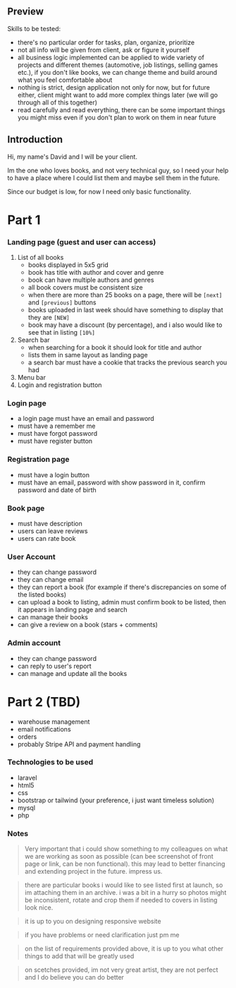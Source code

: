 ## Preview

Skills to be tested:
- there's no particular order for tasks, plan, organize, prioritize
- not all info will be given from client, ask or figure it yourself
- all business logic implemented can be applied to wide variety of projects and different themes (automotive, job listings, selling games etc.), if you don't like books, we can change theme and build around what you feel comfortable about
- nothing is strict, design application not only for now, but for future either, client might want to add more complex things later (we will go through all of this together)
- read carefully and read everything, there can be some important things you might miss even if you don't plan to work on them in near future

## Introduction

Hi, my name's David and I will be your client.

Im the one who loves books, and not very technical guy,
so I need your help to have a place where I could list them and maybe sell them in the future.

Since our budget is low, for now I need only basic functionality.

# Part 1

### Landing page (guest and user can access)
1. List of all books
    - books displayed in 5x5 grid
    - book has title with author and cover and genre
    - book can have multiple authors and genres
    - all book covers must be consistent size
    - when there are more than 25 books on a page, there will be `[next]` and `[previous]` buttons
    - books uploaded in last week should have something to display that they are `[NEW]`
    - book may have a discount (by percentage), and i also would like to see that in listing `[10%]`
2. Search bar
    - when searching for a book it should look for title and author
    - lists them in same layout as landing page
    - a search bar must have a cookie that tracks the previous search you had
3. Menu bar
4. Login and registration button

### Login page

- a login page must have an email and password
- must have a remember me
- must have forgot password
- must have register button

### Registration page

- must have a login button
- must have an email, password with show password in it, confirm password and date of birth

### Book page

- must have description
- users can leave reviews
- users can rate book

### User Account

- they can change password
- they can change email
- they can report a book (for example if there's discrepancies on some of the listed books)
- can upload a book to listing, admin must confirm book to be listed, then it appears in landing page and search
- can manage their books
- can give a review on a book (stars + comments)

### Admin account

- they can change password
- can reply to user's report
- can manage and update all the books

# Part 2 (TBD)

- warehouse management
- email notifications
- orders
- probably Stripe API and payment handling

### Technologies to be used
- laravel
- html5
- css
- bootstrap or tailwind (your preference, i just want timeless solution)
- mysql
- php

### Notes
> Very important that i could show something to my colleagues on what we are working as soon as possible (can bee screenshot of front page or link, can be non functional). this may lead to better financing and extending project in the future. impress us.

> there are particular books i would like to see listed first at launch, so im attaching them in an archive. i was a bit in a hurry so photos might be inconsistent, rotate and crop them if needed to covers in listing look nice.

> it is up to you on designing responsive website

> if you have problems or need clarification just pm me

> on the list of requirements provided above, it is up to you what other things to add that will be greatly used

> on scetches provided, im not very great artist, they are not perfect and I do believe you can do better

